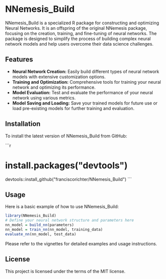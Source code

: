 # NNemesis_Build

NNemesis_Build is a specialized R package for constructing and optimizing Neural Networks. It is an offspring of the original NNemesis package, focusing on the creation, training, and fine-tuning of neural networks. The package is designed to simplify the process of building complex neural network models and help users overcome their data science challenges.

## Features

- **Neural Network Creation:** Easily build different types of neural network models with extensive customization options.
- **Training and Optimization:** Comprehensive tools for training your neural network and optimizing its performance.
- **Model Evaluation:** Test and evaluate the performance of your neural network using various metrics.
- **Model Saving and Loading:** Save your trained models for future use or load pre-existing models for further training and evaluation.

## Installation

To install the latest version of NNemesis_Build from GitHub:

\```r
# install.packages("devtools")
devtools::install_github("franciscorichter/NNemesis_Build")
\```

## Usage

Here is a basic example of how to use NNemesis_Build:

```r
library(NNemesis_Build)
# Define your neural network structure and parameters here
nn_model = build_nn(parameters)
nn_model = train_nn(nn_model, training_data)
evaluate_nn(nn_model, test_data)
```

Please refer to the vignettes for detailed examples and usage instructions.

## License

This project is licensed under the terms of the MIT license.
